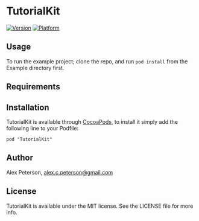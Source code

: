 # TutorialKit

[![Version](http://cocoapod-badges.herokuapp.com/v/TutorialKit/badge.png)](http://cocoadocs.org/docsets/TutorialKit)
[![Platform](http://cocoapod-badges.herokuapp.com/p/TutorialKit/badge.png)](http://cocoadocs.org/docsets/TutorialKit)

## Usage

To run the example project; clone the repo, and run `pod install` from the Example directory first.

## Requirements

## Installation

TutorialKit is available through [CocoaPods](http://cocoapods.org), to install
it simply add the following line to your Podfile:

    pod "TutorialKit"

## Author

Alex Peterson, alex.c.peterson@gmail.com

## License

TutorialKit is available under the MIT license. See the LICENSE file for more info.

